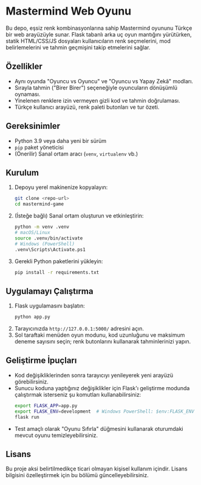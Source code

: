 # Mastermind Web Oyunu

Bu depo, eşsiz renk kombinasyonlarına sahip Mastermind oyununu Türkçe bir web arayüzüyle sunar. Flask tabanlı arka uç oyun mantığını yürütürken, statik HTML/CSS/JS dosyaları kullanıcıların renk seçmelerini, mod belirlemelerini ve tahmin geçmişini takip etmelerini sağlar.

## Özellikler
- Aynı oyunda "Oyuncu vs Oyuncu" ve "Oyuncu vs Yapay Zekâ" modları.
- Sırayla tahmin ("Birer Birer") seçeneğiyle oyuncuların dönüşümlü oynaması.
- Yinelenen renklere izin vermeyen gizli kod ve tahmin doğrulaması.
- Türkçe kullanıcı arayüzü, renk paleti butonları ve tur özeti.

## Gereksinimler
- Python 3.9 veya daha yeni bir sürüm
- `pip` paket yöneticisi
- (Önerilir) Sanal ortam aracı (`venv`, `virtualenv` vb.)

## Kurulum
1. Depoyu yerel makinenize kopyalayın:
   ```bash
   git clone <repo-url>
   cd mastermind-game
   ```
2. (İsteğe bağlı) Sanal ortam oluşturun ve etkinleştirin:
   ```bash
   python -m venv .venv
   # macOS/Linux
   source .venv/bin/activate
   # Windows (PowerShell)
   .venv\Scripts\Activate.ps1
   ```
3. Gerekli Python paketlerini yükleyin:
   ```bash
   pip install -r requirements.txt
   ```

## Uygulamayı Çalıştırma
1. Flask uygulamasını başlatın:
   ```bash
   python app.py
   ```
2. Tarayıcınızda `http://127.0.0.1:5000/` adresini açın.
3. Sol taraftaki menüden oyun modunu, kod uzunluğunu ve maksimum deneme sayısını seçin; renk butonlarını kullanarak tahminlerinizi yapın.

## Geliştirme İpuçları
- Kod değişikliklerinden sonra tarayıcıyı yenileyerek yeni arayüzü görebilirsiniz.
- Sunucu koduna yaptığınız değişiklikler için Flask'ı geliştirme modunda çalıştırmak isterseniz şu komutları kullanabilirsiniz:
  ```bash
  export FLASK_APP=app.py
  export FLASK_ENV=development  # Windows PowerShell: $env:FLASK_ENV = "development"
  flask run
  ```
- Test amaçlı olarak "Oyunu Sıfırla" düğmesini kullanarak oturumdaki mevcut oyunu temizleyebilirsiniz.

## Lisans
Bu proje aksi belirtilmedikçe ticari olmayan kişisel kullanım içindir. Lisans bilgisini özelleştirmek için bu bölümü güncelleyebilirsiniz.
